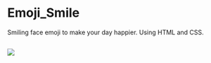 # Emoji_Smile
Smiling face emoji to make your day happier. 
Using HTML and CSS.

##
<!--
![Image of Smile](https://github.com/Divya-mariyam/Emoji_Smile/smile.png) -->
<img src="https://github.com/Divya-mariyam/Emoji-Smile/smile.png">
